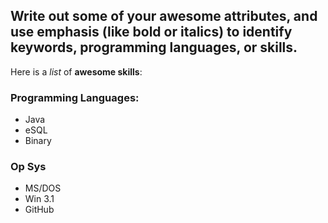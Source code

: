 ## Write out some of your awesome attributes, and use emphasis (like bold or italics) to identify keywords, programming languages, or skills. 

Here is a *list* of **awesome skills**:

### Programming Languages:
- Java
- eSQL
- Binary

### Op Sys
- MS/DOS
- Win 3.1
- GitHub  
